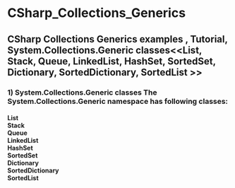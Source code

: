 # CSharp_Collections_Generics
<h2>CSharp Collections Generics examples , Tutorial, System.Collections.Generic classes&lt;&lt;List, Stack, Queue, LinkedList, HashSet, SortedSet, Dictionary, SortedDictionary, SortedList >></h2>
<h3>
1) System.Collections.Generic classes
The System.Collections.Generic namespace has following classes:
</h3>
<h4 align=left>
List<br>
Stack<br>
Queue<br>
LinkedList<br>
HashSet<br>
SortedSet<br>
Dictionary<br>
SortedDictionary<br>
SortedList<br>
</h4>
